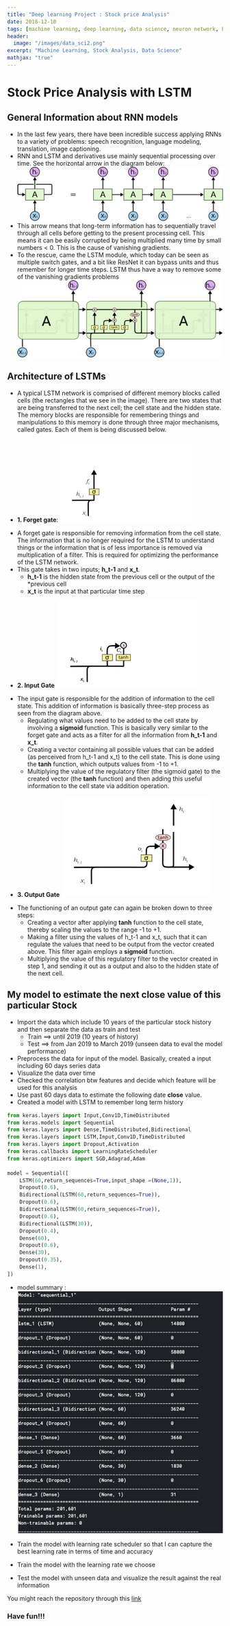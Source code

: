 ```yaml
---
title: "Deep learning Project : Stock price Analysis"
date: 2018-12-10
tags: [machine learning, deep learning, data science, neuron network, LSTM, Stock Analysis]
header:
  image: "/images/data_sci2.png"
excerpt: "Machine Learning, Stock Analysis, Data Science"
mathjax: "true"
---
```

# Stock Price Analysis with LSTM

## General Information about RNN models
*  In the last few years, there have been incredible success applying RNNs to a variety of problems: speech recognition, language modeling, translation, image captioning.
*  RNN and LSTM and derivatives use mainly sequential processing over time. See the horizontal arrow in the diagram below:
![My helpful screenshot](/images/RNN-unrolled2.png)
*  This arrow means that long-term information has to sequentially travel through all cells before getting to the present processing cell. This means it can be easily corrupted by being multiplied many time by small numbers < 0. This is the cause of vanishing gradients.
*  To the rescue, came the LSTM module, which today can be seen as multiple switch gates, and a bit like ResNet it can bypass units and thus remember for longer time steps. LSTM thus have a way to remove some of the vanishing gradients problems
![LSTM](/images/LSTM.png)
## Architecture of LSTMs
* A typical LSTM network is comprised of different memory blocks called cells
(the rectangles that we see in the image).  There are two states that are being transferred to the next cell; the cell state and the hidden state. The memory blocks are responsible for remembering things and manipulations to this memory is done through three major mechanisms, called gates. Each of them is being discussed below.
+ **1. Forget gate**:
![fgate](/images/fgate.png)
* A forget gate is responsible for removing information from the cell state. The information that is no longer required for the LSTM to understand things or the information that is of less importance is removed via multiplication of a filter. This is required for optimizing the performance of the LSTM network.
* This gate takes in two inputs; **h_t-1** and **x_t**.
  * **h_t-1** is the hidden state from the previous cell or the output of the *previous cell
  * **x_t** is the input at that particular time step
+ **2. Input Gate**
![igate](/images/igate.png)
* The input gate is responsible for the addition of information to the cell state. This addition of information is basically three-step process as seen from the diagram above.
  * Regulating what values need to be added to the cell state by involving a **sigmoid** function. This is basically very similar to the forget gate and acts as a filter for all the information from **h_t-1** and **x_t**.
  * Creating a vector containing all possible values that can be added (as perceived from h_t-1 and x_t) to the cell state. This is done using the **tanh** function, which outputs values from -1 to +1.  
  * Multiplying the value of the regulatory filter (the sigmoid gate) to the created vector (the **tanh** function) and then adding this useful information to the cell state via addition operation.
+ **3. Output Gate**
![ogate](/images/ogate.png)
* The functioning of an output gate can again be broken down to three steps:
  * Creating a vector after applying **tanh** function to the cell state, thereby scaling the values to the range -1 to +1.
  * Making a filter using the values of h_t-1 and x_t, such that it can regulate the values that need to be output from the vector created above. This filter again employs a **sigmoid** function.
  * Multiplying the value of this regulatory filter to the vector created in step 1, and sending it out as a output and also to the hidden state of the next cell.

## My model to estimate the next close value of this particular Stock

* Import the data which include 10 years of the particular stock history and then separate the data as train and test
  * Train ==> until 2019 (10 years of history)
  * Test ==> from Jan 2019 to March 2019 (unseen data to eval the model performance)
* Preprocess the data for input of the model. Basically, created a input including 60 days series data
* Visualize the data over time
* Checked the correlation btw features and decide which feature will be used for this analysis
* Use past 60 days data to estimate the following date **close** value.
* Created a model with LSTM to remember long term history
```python
from keras.layers import Input,Conv1D,TimeDistributed
from keras.models import Sequential
from keras.layers import Dense,TimeDistributed,Bidirectional
from keras.layers import LSTM,Input,Conv1D,TimeDistributed
from keras.layers import Dropout,Activation
from keras.callbacks import LearningRateScheduler
from keras.optimizers import SGD,Adagrad,Adam

model = Sequential([
    LSTM(60,return_sequences=True,input_shape =(None,1)),
    Dropout(0.6),
    Bidirectional(LSTM(60,return_sequences=True)),
    Dropout(0.6),
    Bidirectional(LSTM(60,return_sequences=True)),
    Dropout(0.6),
    Bidirectional(LSTM(30)),
    Dropout(0.4),
    Dense(60),
    Dropout(0.6),
    Dense(30),
    Dropout(0.35),
    Dense(1),
])
```
* model summary :
![model](/images/model_sum.png)

* Train the model with learning rate scheduler so that I can capture the best learning rate in terms of time and accuracy
* Train the model with the learning rate we choose
* Test the model with unseen data and visualize the result against the real information

You might reach the repository through this [link](https://github.com/erenat77/)

### Have fun!!!
